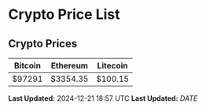 # Crypto Price List

## Crypto Prices
| Bitcoin | Ethereum | Litecoin |
| ------- | -------- | -------- |
| $97291 | $3354.35 | $100.15 |
**Last Updated:** 2024-12-21 18:57 UTC
**Last Updated:** $DATE$
